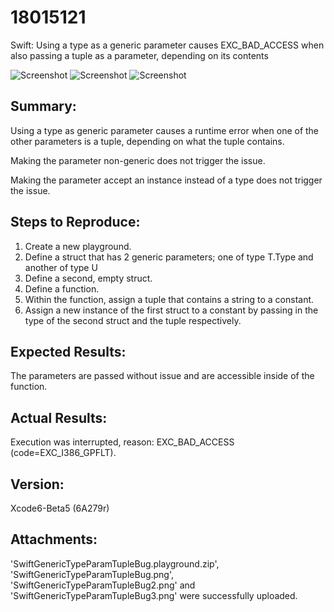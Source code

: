 # 18015121

Swift: Using a type as a generic parameter causes EXC_BAD_ACCESS when also passing a tuple as a parameter, depending on its contents

![Screenshot](https://raw.github.com/paulyoung/radars/master/18015121/SwiftGenericTypeParamTupleBug.png)
![Screenshot](https://raw.github.com/paulyoung/radars/master/18015121/SwiftGenericTypeParamTupleBug2.png)
![Screenshot](https://raw.github.com/paulyoung/radars/master/18015121/SwiftGenericTypeParamTupleBug3.png)

## Summary:
Using a type as generic parameter causes a runtime error when one of the other parameters is a tuple, depending on what the tuple contains.

Making the parameter non-generic does not trigger the issue.

Making the parameter accept an instance instead of a type does not trigger the issue.

## Steps to Reproduce:
1. Create a new playground.
2. Define a struct that has 2 generic parameters; one of type T.Type and another of type U
3. Define a second, empty struct.
4. Define a function.
5. Within the function, assign a tuple that contains a string to a constant.
6. Assign a new instance of the first struct to a constant by passing in the type of the second struct and the tuple respectively.

## Expected Results:
The parameters are passed without issue and are accessible inside of the function.

## Actual Results:
Execution was interrupted, reason: EXC_BAD_ACCESS (code=EXC_I386_GPFLT).

## Version:
Xcode6-Beta5 (6A279r)

## Attachments:
'SwiftGenericTypeParamTupleBug.playground.zip', 'SwiftGenericTypeParamTupleBug.png', 'SwiftGenericTypeParamTupleBug2.png' and 'SwiftGenericTypeParamTupleBug3.png' were successfully uploaded.
